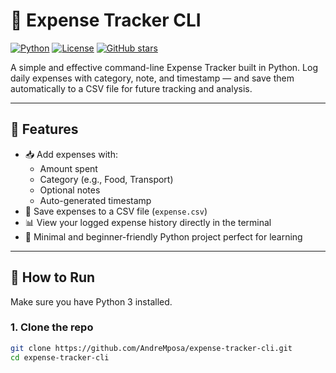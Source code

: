 # 🧾 Expense Tracker CLI

[![Python](https://img.shields.io/badge/Python-3.x-blue)](https://www.python.org/)
[![License](https://img.shields.io/badge/License-MIT-green)](https://opensource.org/licenses/MIT)
[![GitHub stars](https://img.shields.io/github/stars/AndreMposa/expense-tracker-cli?style=social)](https://github.com/AndreMposa/expense-tracker-cli/stargazers)

A simple and effective command-line Expense Tracker built in Python. Log daily expenses with category, note, and timestamp — and save them automatically to a CSV file for future tracking and analysis.

---

## 🚀 Features

- 📥 Add expenses with:  
  - Amount spent  
  - Category (e.g., Food, Transport)  
  - Optional notes  
  - Auto-generated timestamp  
- 📄 Save expenses to a CSV file (`expense.csv`)  
- 📊 View your logged expense history directly in the terminal  
- 🧠 Minimal and beginner-friendly Python project perfect for learning  

---

## 📂 How to Run

Make sure you have Python 3 installed.

### 1. Clone the repo

```bash
git clone https://github.com/AndreMposa/expense-tracker-cli.git
cd expense-tracker-cli
